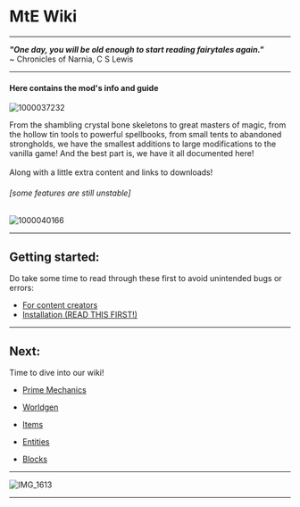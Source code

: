 # MtE Wiki

---

***"One day, you will be old enough to start reading fairytales again."***\
~ Chronicles of Narnia, C S Lewis

---

#### Here contains the mod's info and guide

![1000037232](https://github.com/1D10T1C-STUD10S/more-to-explore/assets/112738649/ce00c93f-8a34-4961-a7d0-1d7ad384cd1f)

From the shambling crystal bone skeletons to great masters of magic, from the hollow tin tools to powerful spellbooks, from small tents to abandoned strongholds, we have the smallest additions to large modifications to the vanilla game! And the best part is, we have it all documented here!
\
\
Along with a little extra content and links to downloads!

###### [some features are still unstable]

![1000040166](https://github.com/1D10T1C-STUD10S/more-to-explore/assets/112738649/2799e6f7-cdb3-4553-9765-c2b68de5752a)

---

## Getting started:
Do take some time to read through these first to avoid unintended bugs or errors:


- [For content creators](https://1d10t1c-stud10s.github.io/more-to-explore/content-creator-programme.html)
- [Installation (READ THIS FIRST!)](https://1d10t1c-stud10s.github.io/more-to-explore/installation.html)


---

## Next:
Time to dive into our wiki!


- [Prime Mechanics](https://1d10t1c-stud10s.github.io/more-to-explore/prime-mechanics.html)

- [Worldgen](https://1d10t1c-stud10s.github.io/more-to-explore/worldgen.html)

- [Items](https://1d10t1c-stud10s.github.io/more-to-explore/items.html)

- [Entities](https://1d10t1c-stud10s.github.io/more-to-explore/entities.html) 

- [Blocks](https://www.example.com)


---

![IMG_1613](https://github.com/1D10T1C-STUD10S/more-to-explore/assets/112738649/2e74d018-f277-49f3-9518-d1f7f19bc4de)

---
